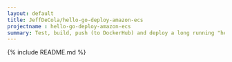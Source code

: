 ```yaml
---
layout: default
title: JeffDeCola/hello-go-deploy-amazon-ecs
projectname : hello-go-deploy-amazon-ecs
summary: Test, build, push (to DockerHub) and deploy a long running "hello-world" Docker Image to Amazon Elastic Container Service (ecs).
---
```


{% include README.md %}
